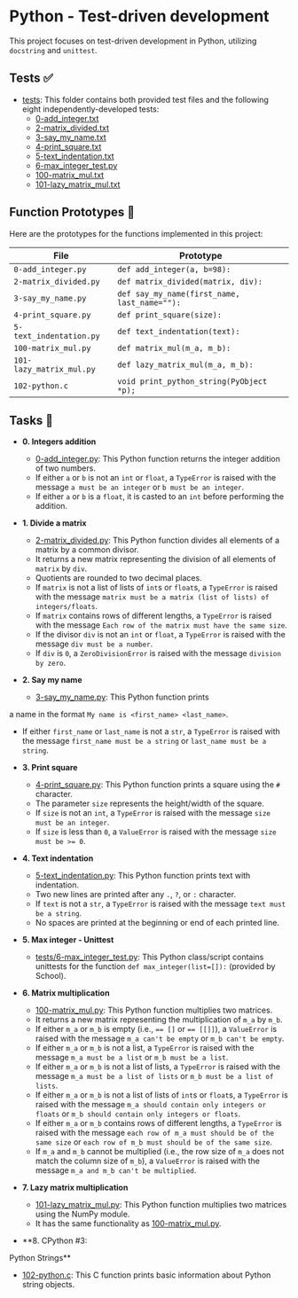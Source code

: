 # Python - Test-driven development

This project focuses on test-driven development in Python, utilizing `docstring` and `unittest`.

## Tests ✅

* [tests](./tests): This folder contains both provided test files and the following eight independently-developed tests:
  * [0-add_integer.txt](./tests/0-add_integer.txt)
  * [2-matrix_divided.txt](./tests/2-matrix_divided.txt)
  * [3-say_my_name.txt](./tests/3-say_my_name.txt)
  * [4-print_square.txt](./tests/4-print_square.txt)
  * [5-text_indentation.txt](./tests/text_indentation.txt)
  * [6-max_integer_test.py](./tests/6-max_integer_test.py)
  * [100-matrix_mul.txt](./tests/100-matrix_mul.txt)
  * [101-lazy_matrix_mul.txt](./tests/101-lazy_matrix_mul.txt)

## Function Prototypes 💾

Here are the prototypes for the functions implemented in this project:

| File                     | Prototype                                    |
| ------------------------ | -------------------------------------------- |
| `0-add_integer.py`       | `def add_integer(a, b=98):`                  |
| `2-matrix_divided.py`    | `def matrix_divided(matrix, div):`           |
| `3-say_my_name.py`       | `def say_my_name(first_name, last_name=""):` |
| `4-print_square.py`      | `def print_square(size):`                    |
| `5-text_indentation.py`  | `def text_indentation(text):`                |
| `100-matrix_mul.py`      | `def matrix_mul(m_a, m_b):`                  |
| `101-lazy_matrix_mul.py` | `def lazy_matrix_mul(m_a, m_b):`             |
| `102-python.c`           | `void print_python_string(PyObject *p);`     |

## Tasks 📃

* **0. Integers addition**
  * [0-add_integer.py](./0-add_integer.py): This Python function returns the integer addition of two numbers.
  * If either `a` or `b` is not an `int` or `float`, a `TypeError` is raised with the message `a must be an integer` or `b must be an integer`.
  * If either `a` or `b` is a `float`, it is casted to an `int` before performing the addition.

* **1. Divide a matrix**
  * [2-matrix_divided.py](./2-matrix_divided.py): This Python function divides all elements of a matrix by a common divisor.
  * It returns a new matrix representing the division of all elements of `matrix` by `div`.
  * Quotients are rounded to two decimal places.
  * If `matrix` is not a list of lists of `int`s or `float`s, a `TypeError` is raised with the message `matrix must be a matrix (list of lists) of integers/floats`.
  * If `matrix` contains rows of different lengths, a `TypeError` is raised with the message `Each row of the matrix must have the same size`.
  * If the divisor `div` is not an `int` or `float`, a `TypeError` is raised with the message `div must be a number`.
  * If `div` is `0`, a `ZeroDivisionError` is raised with the message `division by zero`.

* **2. Say my name**
  * [3-say_my_name.py](./3-say_my_name.py): This Python function prints

 a name in the format `My name is <first_name> <last_name>`.
  * If either `first_name` or `last_name` is not a `str`, a `TypeError` is raised with the message `first_name must be a string` or `last_name must be a string`.

* **3. Print square**
  * [4-print_square.py](./4-print_square.py): This Python function prints a square using the `#` character.
  * The parameter `size` represents the height/width of the square.
  * If `size` is not an `int`, a `TypeError` is raised with the message `size must be an integer`.
  * If `size` is less than `0`, a `ValueError` is raised with the message `size must be >= 0`.

* **4. Text indentation**
  * [5-text_indentation.py](./5-text_indentation.py): This Python function prints text with indentation.
  * Two new lines are printed after any `.`, `?`, or `:` character.
  * If `text` is not a `str`, a `TypeError` is raised with the message `text must be a string`.
  * No spaces are printed at the beginning or end of each printed line.

* **5. Max integer - Unittest**
  * [tests/6-max_integer_test.py](./tests/6-max_integer_text.py): This Python class/script contains unittests for the function `def max_integer(list=[]):` (provided by  School).

* **6. Matrix multiplication**
  * [100-matrix_mul.py](./100-matrix_mul.py): This Python function multiplies two matrices.
  * It returns a new matrix representing the multiplication of `m_a` by `m_b`.
  * If either `m_a` or `m_b` is empty (i.e., `== []` or `== [[]]`), a `ValueError` is raised with the message `m_a can't be empty` or `m_b can't be empty`.
  * If either `m_a` or `m_b` is not a list, a `TypeError` is raised with the message `m_a must be a list` or `m_b must be a list`.
  * If either `m_a` or `m_b` is not a list of lists, a `TypeError` is raised with the message `m_a must be a list of lists` or `m_b must be a list of lists`.
  * If either `m_a` or `m_b` is not a list of lists of `int`s or `float`s, a `TypeError` is raised with the message `m_a should contain only integers or floats` or `m_b should contain only integers or floats`.
  * If either `m_a` or `m_b` contains rows of different lengths, a `TypeError` is raised with the message `each row of m_a must should be of the same size` or `each row of m_b must should be of the same size`.
  * If `m_a` and `m_b` cannot be multiplied (i.e., the row size of `m_a` does not match the column size of `m_b`), a `ValueError` is raised with the message `m_a and m_b can't be multiplied`.

* **7. Lazy matrix multiplication**
  * [101-lazy_matrix_mul.py](./101-lazy_matrix_mul.py): This Python function multiplies two matrices using the NumPy module.
  * It has the same functionality as [100-matrix_mul.py](./100-matrix_mul.py).

* **8. CPython #3:

 Python Strings**
  * [102-python.c](./102-python.c): This C function prints basic information about Python string objects.